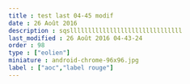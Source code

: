 ```yaml
---
title : test last 04-45 modif
date : 26 Août 2016
description : sqslllllllllllllllllllllllllllllll
last_modified : 26 Août 2016 04-43-24
order : 98
type : ["eolien"]
miniature : android-chrome-96x96.jpg
label : ["aoc","label rouge"]
---
```

